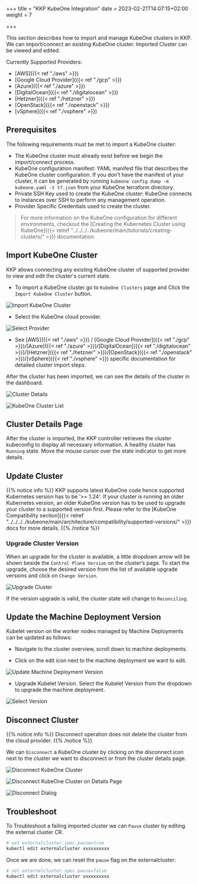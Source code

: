 +++
title = "KKP KubeOne Integration"
date = 2023-02-21T14:07:15+02:00
weight = 7

+++

This section describes how to import and manage KubeOne clusters in KKP.
We can import/connect an existing KubeOne cluster. Imported Cluster can be viewed and edited.

  Currently Supported Providers:
   - [AWS]({{< ref "./aws" >}})
   - [Google Cloud Provider]({{< ref "./gcp" >}})
   - [Azure]({{< ref "./azure" >}})
   - [DigitalOcean]({{< ref "./digitalocean" >}})
   - [Hetzner]({{< ref "./hetzner" >}})
   - [OpenStack]({{< ref "./openstack" >}})
   - [vSphere]({{< ref "./vsphere" >}})


## Prerequisites

The following requirements must be met to import a KubeOne cluster:
 - The KubeOne cluster must already exist before we begin the import/connect process.
 - KubeOne configuration manifest: YAML manifest file that describes the KubeOne cluster configuration.
   If you  don't have the manifest of your cluster, it can be generated by running `kubeone config dump -m kubeone.yaml -t tf.json` from your KubeOne terraform directory.
 - Private SSH Key used to create the KubeOne cluster:  KubeOne connects to instances over SSH to perform any management   operation.
 - Provider Specific Credentials used to create the cluster.

 > For more information on the KubeOne configuration for different environments, checkout the [Creating the Kubernetes Cluster using KubeOne]({{< relref "../../../../kubeone/main/tutorials/creating-clusters/" >}}) documentation.

## Import KubeOne Cluster

KKP allows connecting any existing KubeOne cluster of supported provider to view and edit the cluster's current state.

- To import a KubeOne cluster go to `KubeOne Clusters` page and Click the `Import KubeOne Cluster` button.

![Import KubeOne Cluster](/img/kubermatic/main/tutorials/kubeone-clusters/cluster-list-empty.png "Import KubeOne Cluster")

- Select the KubeOne cloud provider.

![Select Provider](/img/kubermatic/main/tutorials/kubeone-clusters/import-kubeone-cluster.png "Select Provider")

- See [AWS]({{< ref "./aws" >}}) / [Google Cloud Provider]({{< ref "./gcp" >}})/[Azure]({{< ref "./azure" >}})/[DigitalOcean]({{< ref "./digitalocean" >}})/[Hetzner]({{< ref "./hetzner" >}})/[OpenStack]({{< ref "./openstack" >}})/[vSphere]({{< ref "./vsphere" >}})
 specific documentation for detailed cluster import steps.

After the cluster has been imported, we can see the details of the cluster in the dashboard.

![Cluster Details](/img/kubermatic/main/tutorials/kubeone-clusters/cluster-details.png "Imported AWS Cluster")

![KubeOne Cluster List](/img/kubermatic/main/tutorials/kubeone-clusters/cluster-list.png "KubeOne Cluster List")

## Cluster Details Page

After the cluster is imported, the KKP controller retrieves the cluster kubeconfig to display all necessary information.
A healthy cluster has `Running` state. Move the mouse cursor over the state indicator to get more details.

## Update Cluster

{{% notice info %}}
KKP supports latest KubeOne code hence supported Kubernetes version has to be '>= 1.24'.
If your cluster is running an older Kubernetes version, an older KubeOne version has to be used to upgrade your cluster to a supported version first.
Please refer to the [KubeOne Compatibility section]({{< relref "../../../../kubeone/main/architecture/compatibility/supported-versions/" >}}) docs for more details.
{{% /notice %}}

### Upgrade Cluster Version

When an upgrade for the cluster is available, a little dropdown arrow will be shown beside the `Control Plane Version` on the cluster’s page.
To start the upgrade, choose the desired version from the list of available upgrade versions and click on `Change Version`.

![Upgrade Cluster](/img/kubermatic/main/tutorials/kubeone-clusters/upgrade-cluster.png "Upgrade Cluster")

If the version upgrade is valid, the cluster state will change to `Reconciling`.

## Update the Machine Deployment Version

Kubelet version on the worker nodes managed by Machine Deployments can be updated as follows:

- Navigate to the cluster overview, scroll down to machine deployments.

- Click on the edit icon next to the machine deployment we want to edit.

![Update Machine Deployment Version](/img/kubermatic/main/tutorials/kubeone-clusters/update-md-list.png "Update Machine Deployment Version")

- Upgrade Kubelet Version. Select the Kubelet Version from the dropdown to upgrade the machine deployment.

![Select Version](/img/kubermatic/main/tutorials/kubeone-clusters/update-md-dialog.png "Select Version")

## Disconnect Cluster

{{% notice info %}}
Disconnect operation does not delete the cluster from the cloud provider.
{{% /notice %}}

We can `Disconnect` a KubeOne cluster by clicking on the disconnect icon next to the cluster we want to disconnect or from the cluster details page.

![Disconnect KubeOne Cluster](/img/kubermatic/main/tutorials/kubeone-clusters/disconnect-cluster-list.png "Disconnect KubeOne Cluster")

![Disconnect KubeOne Cluster on Details Page](/img/kubermatic/main/tutorials/kubeone-clusters/disconnect-cluster-details.png "Disconnect KubeOne Cluster on Details Page")

![Disconnect Dialog](/img/kubermatic/main/tutorials/kubeone-clusters/disconnect-cluster-dialog.png "Disconnect Dialog")

## Troubleshoot
To Troubleshoot a failing imported cluster we can `Pause` cluster by editing the external cluster CR.

```bash
# set externalcluster.spec.pause=true
kubectl edit externalcluster xxxxxxxxxx
```

Once we are done, we can reset the `pause` flag on the externalcluster:

```bash
# set externalcluster.spec.pause=false
kubectl edit externalcluster xxxxxxxxxx
```
